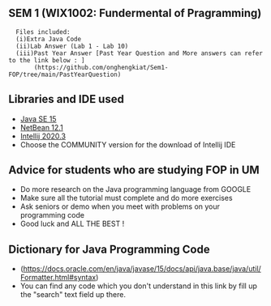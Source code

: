 
## SEM 1 (WIX1002: Fundermental of Pragramming)
      Files included:
      (i)Extra Java Code
      (ii)Lab Answer (Lab 1 - Lab 10)
      (iii)Past Year Answer [Past Year Question and More answers can refer to the link below : ]
           (https://github.com/onghengkiat/Sem1-FOP/tree/main/PastYearQuestion)
    

## Libraries and IDE used
- [Java SE 15](https://www.oracle.com/java/technologies/javase-downloads.html)
- [NetBean 12.1](https://netbeans.apache.org/download/index.html)
- [Intellij 2020.3](https://www.jetbrains.com/idea/download/#section=windows)
- Choose the COMMUNITY version for the download of Intellij IDE

## Advice for students who are studying FOP in UM
   - Do more research on the Java programming language from GOOGLE
   - Make sure all the tutorial must complete and do more exercises
   - Ask seniors or demo when you meet with problems on your programming code
   - Good luck and ALL THE BEST !

## Dictionary for Java Programming Code
   - (https://docs.oracle.com/en/java/javase/15/docs/api/java.base/java/util/Formatter.html#syntax)
   - You can find any code which you don't understand in this link by fill up the "search" text field up there.
